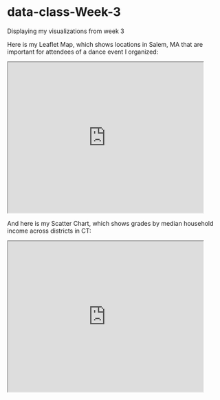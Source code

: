 # data-class-Week-3
Displaying my visualizations from week 3

Here is my Leaflet Map, which shows locations in Salem, MA that are important for attendees of a dance event I organized:


 <iframe src="https://laurdstern.github.io/leaflet-map-simple/" width="90%" height="350"></iframe>
 
 
 And here is my Scatter Chart, which shows grades by median household income across districts in CT:
 
 
  <iframe src="https://laurdstern.github.io/highcharts-scatter-csv/" width="90%" height="350"></iframe>
